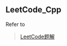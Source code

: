 ## LeetCode_Cpp
Refer to 
> [LeetCode题解](https://siddontang.gitbooks.io/leetcode-solution/content/index.html)
